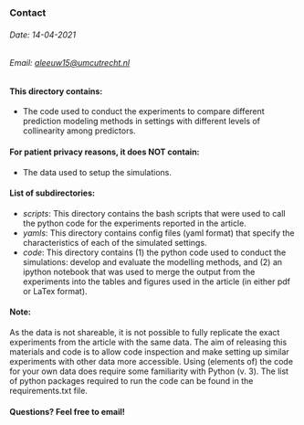### Contact 
###### Date: 14-04-2021
###### Email: aleeuw15@umcutrecht.nl


#### This directory contains:
- The code used to conduct the experiments to compare different prediction modeling methods in settings with different levels of collinearity among predictors.

#### For patient privacy reasons, it does NOT contain:
- The data used to setup the simulations.

#### List of subdirectories:
- _scripts_: This directory contains the bash scripts that were used to call the python code for the experiments reported in the article.
- _yamls_: This directory contains config files (yaml format) that specify the characteristics of each of the simulated settings.
- _code_: This directory contains (1) the python code used to conduct the simulations: develop and evaluate the modelling methods, and (2) an ipython notebook that was used to merge the output from the experiments into the tables and figures used in the article (in either pdf or LaTex format).


#### Note: 
As the data is not shareable, it is not possible to fully replicate the exact experiments from the article with the same data. The aim of releasing this materials and code is to allow code inspection and make setting up similar experiments with other data more accessible. Using (elements of) the code for your own data does require some familiarity with Python (v. 3). The list of python packages required to run the code can be found in the requirements.txt file.

#### Questions? Feel free to email!
